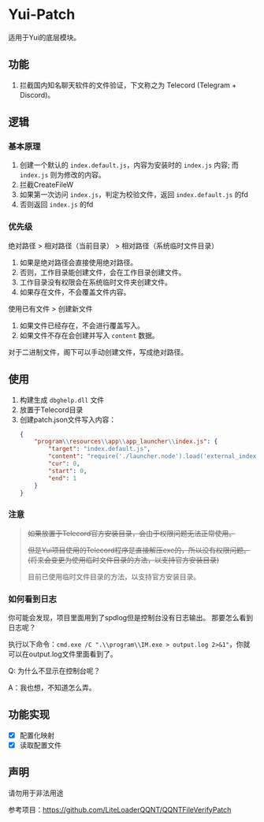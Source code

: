 # Yui-Patch

适用于Yui的底层模块。

## 功能

1. 拦截国内知名聊天软件的文件验证，下文称之为 Telecord (Telegram + Discord)。

## 逻辑

### 基本原理

1. 创建一个默认的 `index.default.js`，内容为安装时的 `index.js` 内容; 而 `index.js` 则为修改的内容。
2. 拦截CreateFileW
3. 如果第一次访问 `index.js`，判定为校验文件，返回 `index.default.js` 的fd
4. 否则返回 `index.js` 的fd

### 优先级

绝对路径 > 相对路径（当前目录） > 相对路径（系统临时文件目录）

1. 如果是绝对路径会直接使用绝对路径。
2. 否则，工作目录能创建文件，会在工作目录创建文件。
3. 工作目录没有权限会在系统临时文件夹创建文件。
4. 如果存在文件，不会覆盖文件内容。

使用已有文件 > 创建新文件

1. 如果文件已经存在，不会进行覆盖写入。
2. 如果文件不存在会创建并写入 `content` 数据。

对于二进制文件，阁下可以手动创建文件，写成绝对路径。

## 使用

1. 构建生成 `dbghelp.dll` 文件
2. 放置于Telecord目录
3. 创建patch.json文件写入内容：
    ```json
    {
        "program\\resources\\app\\app_launcher\\index.js": {
            "target": "index.default.js",
            "content": "require('./launcher.node').load('external_index', module);",
            "cur": 0,
            "start": 0,
            "end": 1
        }
    }
    ```

### 注意

> ~~如果放置于Telecord官方安装目录，会由于权限问题无法正常使用。~~
> 
> ~~但是Yui项目使用的Telecord程序是直接解压exe的，所以没有权限问题。(将来会变更为使用临时文件目录的方法，以支持官方安装目录)~~
>
> 目前已使用临时文件目录的方法，以支持官方安装目录。

### 如何看到日志

你可能会发现，项目里面用到了spdlog但是控制台没有日志输出。
那要怎么看到日志呢？

执行以下命令：`cmd.exe /C ".\\program\\IM.exe > output.log 2>&1"`，你就可以在output.log文件里面看到了。

Q: 为什么不显示在控制台呢？

A：我也想，不知道怎么弄。

## 功能实现

- [x] 配置化映射
- [x] 读取配置文件

## 声明

请勿用于非法用途

参考项目：https://github.com/LiteLoaderQQNT/QQNTFileVerifyPatch